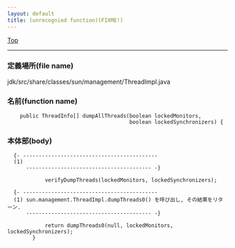 ```yaml
---
layout: default
title: (unrecognied function)(FIXME!)
---
```

[Top](../index.html)

--- 
### 定義場所(file name)
jdk/src/share/classes/sun/management/ThreadImpl.java

### 名前(function name)
```
    public ThreadInfo[] dumpAllThreads(boolean lockedMonitors,
                                       boolean lockedSynchronizers) {
```

### 本体部(body)
```
  {- -------------------------------------------
  (1) 
      ---------------------------------------- -}

	        verifyDumpThreads(lockedMonitors, lockedSynchronizers);

  {- -------------------------------------------
  (1) sun.management.ThreadImpl.dumpThreads0() を呼び出し, その結果をリターン.
      ---------------------------------------- -}

	        return dumpThreads0(null, lockedMonitors, lockedSynchronizers);
	    }
	
```


